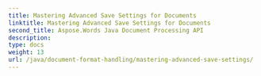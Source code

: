 ```yaml
---
title: Mastering Advanced Save Settings for Documents
linktitle: Mastering Advanced Save Settings for Documents
second_title: Aspose.Words Java Document Processing API
description: 
type: docs
weight: 13
url: /java/document-format-handling/mastering-advanced-save-settings/
---
```

